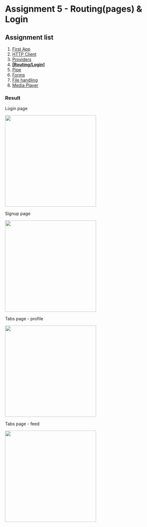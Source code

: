 # Assignment 5 - Routing(pages) & Login

## Assignment list
1. [First App](https://github.com/joonasmkauppinen/first-ionic-app/tree/master)
2. [HTTP Client](https://github.com/joonasmkauppinen/first-ionic-app/tree/http-a)
3. [Providers](https://github.com/joonasmkauppinen/first-ionic-app/tree/ionic-providers)
4. **[[Routing/Login]](https://github.com/joonasmkauppinen/first-ionic-app/tree/ionic-navigation-login)**
5. [Pipe](https://github.com/joonasmkauppinen/first-ionic-app/tree/ionic-pipes-task-a)
6. [Forms](https://github.com/joonasmkauppinen/first-ionic-app/tree/ionic-forms)
7. [File handling]()
8. [Media Player]()

### Result
Login page

<img src="https://user-images.githubusercontent.com/28673805/51698578-407e5780-2013-11e9-84d7-d253f4c33e5f.PNG" width="300">

Signup page

<img src="https://user-images.githubusercontent.com/28673805/51698621-5db32600-2013-11e9-9775-4519a5a10e84.PNG" width="300">

Tabs page - profile

<img src="https://user-images.githubusercontent.com/28673805/51698660-79b6c780-2013-11e9-96c8-22b6abe57a44.PNG" width="300">

Tabs page - feed

<img src="https://user-images.githubusercontent.com/28673805/51698707-96eb9600-2013-11e9-8f95-902b3240d20a.PNG" width="300">
